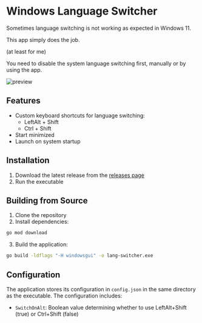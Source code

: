 # Windows Language Switcher

Sometimes language switching is not working as expected in Windows 11.


This app simply does the job.


(at least for me)

You need to disable the system language switching first, manually or by using the app.


![preview](https://github.com/fry1231/lang-switcher/blob/main/preview.png)

## Features

- Custom keyboard shortcuts for language switching:
  - LeftAlt + Shift
  - Ctrl + Shift
- Start minimized
- Launch on system startup


## Installation

1. Download the latest release from the [releases page](https://github.com/fry1231/lang-switcher/releases)
2. Run the executable


## Building from Source

1. Clone the repository
2. Install dependencies:
```bash
go mod download
```
3. Build the application:
```bash
go build -ldflags "-H windowsgui" -o lang-switcher.exe
```

## Configuration

The application stores its configuration in `config.json` in the same directory as the executable. The configuration includes:

- `SwitchOnAlt`: Boolean value determining whether to use LeftAlt+Shift (true) or Ctrl+Shift (false)
